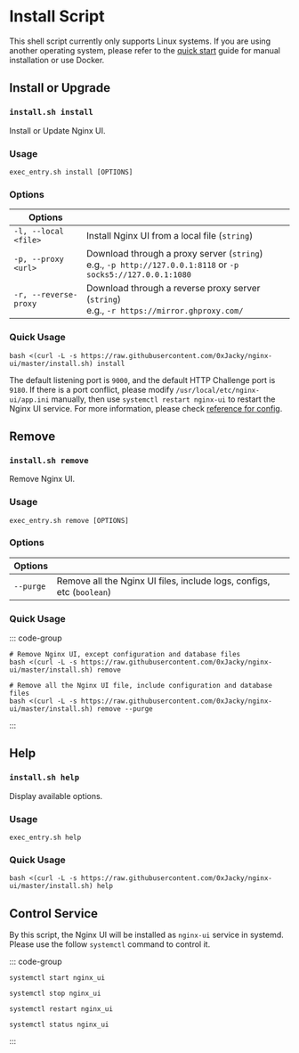 # Install Script

This shell script currently only supports Linux systems. If you are using another operating system,
please refer to the [quick start](./getting-started) guide for manual installation or use Docker.

## Install or Upgrade

### `install.sh install`

Install or Update Nginx UI.

### Usage

```shell
exec_entry.sh install [OPTIONS]
```

### Options

| Options               |                                                                                                                 |
|-----------------------|-----------------------------------------------------------------------------------------------------------------|
| `-l, --local <file>`  | Install Nginx UI from a local file (`string`)                                                                   |
| `-p, --proxy <url>`   | Download through a proxy server (`string`)<br/>e.g., `-p http://127.0.0.1:8118` or `-p socks5://127.0.0.1:1080` |
| `-r, --reverse-proxy` | Download through a reverse proxy server (`string`)<br/>e.g., `-r https://mirror.ghproxy.com/`                          |


### Quick Usage

```shell
bash <(curl -L -s https://raw.githubusercontent.com/0xJacky/nginx-ui/master/install.sh) install
```

The default listening port is `9000`, and the default HTTP Challenge port is `9180`.
If there is a port conflict, please modify `/usr/local/etc/nginx-ui/app.ini` manually,
then use `systemctl restart nginx-ui` to restart the Nginx UI service.
For more information, please check [reference for config](./config-server).


## Remove

### `install.sh remove`

Remove Nginx UI.

### Usage

```shell
exec_entry.sh remove [OPTIONS]
```

### Options

| Options   |                                                                       |
|-----------|-----------------------------------------------------------------------|
| `--purge` | Remove all the Nginx UI files, include logs, configs, etc (`boolean`) |

### Quick Usage

::: code-group

```shell [Remove]
# Remove Nginx UI, except configuration and database files
bash <(curl -L -s https://raw.githubusercontent.com/0xJacky/nginx-ui/master/install.sh) remove
```

```shell [Purge]
# Remove all the Nginx UI file, include configuration and database files
bash <(curl -L -s https://raw.githubusercontent.com/0xJacky/nginx-ui/master/install.sh) remove --purge
```

:::

## Help

### `install.sh help`

Display available options.

### Usage

```shell
exec_entry.sh help
```

### Quick Usage

```shell
bash <(curl -L -s https://raw.githubusercontent.com/0xJacky/nginx-ui/master/install.sh) help
```

## Control Service

By this script, the Nginx UI will be installed as `nginx-ui` service in systemd.
Please use the follow `systemctl` command to control it.

::: code-group

```shell [Start]
systemctl start nginx_ui
```

```shell [Stop]
systemctl stop nginx_ui
```

```shell [Restart]
systemctl restart nginx_ui
```

```shell [Show Status]
systemctl status nginx_ui
```

:::

